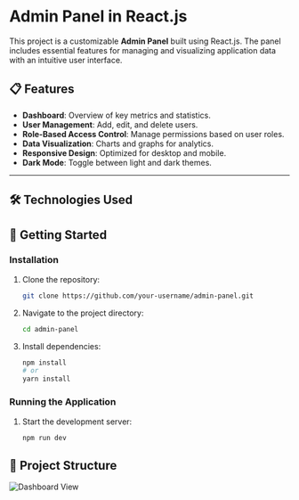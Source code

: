 # Admin Panel in React.js

This project is a customizable **Admin Panel** built using React.js. The panel includes essential features for managing and visualizing application data with an intuitive user interface.

## 📋 Features

- **Dashboard**: Overview of key metrics and statistics.
- **User Management**: Add, edit, and delete users.
- **Role-Based Access Control**: Manage permissions based on user roles.
- **Data Visualization**: Charts and graphs for analytics.
- **Responsive Design**: Optimized for desktop and mobile.
- **Dark Mode**: Toggle between light and dark themes.

---

## 🛠️ Technologies Used

## 🚀 Getting Started

### Installation

1. Clone the repository:

   ```bash
   git clone https://github.com/your-username/admin-panel.git
   ```

2. Navigate to the project directory:

   ```bash
   cd admin-panel
   ```

3. Install dependencies:

   ```bash
   npm install
   # or
   yarn install
   ```

### Running the Application

1. Start the development server:

   ```bash
   npm run dev

## 📂 Project Structure


![Dashboard View](https://github.com/yashpanchal10110/Admin-Panel/tree/main/ss)

